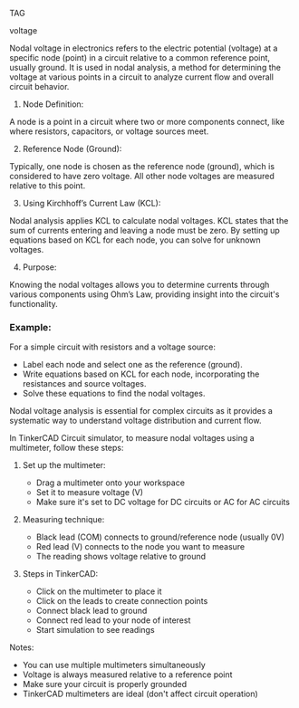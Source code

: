 TAG

voltage

Nodal voltage in electronics refers to the electric potential (voltage) at a specific node (point) in a circuit relative to a common reference point, usually ground. It is used in nodal analysis, a method for determining the voltage at various points in a circuit to analyze current flow and overall circuit behavior.

1. Node Definition:

A node is a point in a circuit where two or more components connect, like where resistors, capacitors, or voltage sources meet.
   
2. Reference Node (Ground):

Typically, one node is chosen as the reference node (ground), which is considered to have zero voltage. All other node voltages are measured relative to this point.
   
3. Using Kirchhoff’s Current Law (KCL):

Nodal analysis applies KCL to calculate nodal voltages. KCL states that the sum of currents entering and leaving a node must be zero. By setting up equations based on KCL for each node, you can solve for unknown voltages.

4. Purpose:

Knowing the nodal voltages allows you to determine currents through various components using Ohm’s Law, providing insight into the circuit's functionality.

### Example:

For a simple circuit with resistors and a voltage source:

- Label each node and select one as the reference (ground).
- Write equations based on KCL for each node, incorporating the resistances and source voltages.
- Solve these equations to find the nodal voltages.

Nodal voltage analysis is essential for complex circuits as it provides a systematic way to understand voltage distribution and current flow.

In TinkerCAD Circuit simulator, to measure nodal voltages using a multimeter, follow these steps:

1. Set up the multimeter:

   - Drag a multimeter onto your workspace
   - Set it to measure voltage (V)
   - Make sure it's set to DC voltage for DC circuits or AC for AC circuits

2. Measuring technique:

   - Black lead (COM) connects to ground/reference node (usually 0V)
   - Red lead (V) connects to the node you want to measure
   - The reading shows voltage relative to ground

3. Steps in TinkerCAD:

   - Click on the multimeter to place it
   - Click on the leads to create connection points
   - Connect black lead to ground
   - Connect red lead to your node of interest
   - Start simulation to see readings

Notes:

- You can use multiple multimeters simultaneously
- Voltage is always measured relative to a reference point
- Make sure your circuit is properly grounded
- TinkerCAD multimeters are ideal (don't affect circuit operation)
